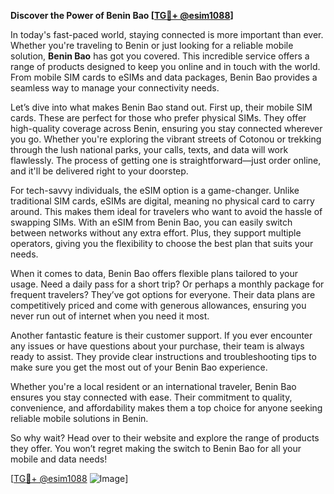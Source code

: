 **Discover the Power of Benin Bao [[TG💪+ @esim1088](https://t.me/s/esim1088)]**

In today's fast-paced world, staying connected is more important than ever. Whether you're traveling to Benin or just looking for a reliable mobile solution, **Benin Bao** has got you covered. This incredible service offers a range of products designed to keep you online and in touch with the world. From mobile SIM cards to eSIMs and data packages, Benin Bao provides a seamless way to manage your connectivity needs.

Let’s dive into what makes Benin Bao stand out. First up, their mobile SIM cards. These are perfect for those who prefer physical SIMs. They offer high-quality coverage across Benin, ensuring you stay connected wherever you go. Whether you're exploring the vibrant streets of Cotonou or trekking through the lush national parks, your calls, texts, and data will work flawlessly. The process of getting one is straightforward—just order online, and it'll be delivered right to your doorstep.

For tech-savvy individuals, the eSIM option is a game-changer. Unlike traditional SIM cards, eSIMs are digital, meaning no physical card to carry around. This makes them ideal for travelers who want to avoid the hassle of swapping SIMs. With an eSIM from Benin Bao, you can easily switch between networks without any extra effort. Plus, they support multiple operators, giving you the flexibility to choose the best plan that suits your needs.

When it comes to data, Benin Bao offers flexible plans tailored to your usage. Need a daily pass for a short trip? Or perhaps a monthly package for frequent travelers? They’ve got options for everyone. Their data plans are competitively priced and come with generous allowances, ensuring you never run out of internet when you need it most.

Another fantastic feature is their customer support. If you ever encounter any issues or have questions about your purchase, their team is always ready to assist. They provide clear instructions and troubleshooting tips to make sure you get the most out of your Benin Bao experience.

Whether you're a local resident or an international traveler, Benin Bao ensures you stay connected with ease. Their commitment to quality, convenience, and affordability makes them a top choice for anyone seeking reliable mobile solutions in Benin.

So why wait? Head over to their website and explore the range of products they offer. You won’t regret making the switch to Benin Bao for all your mobile and data needs! 

[[TG💪+ @esim1088](https://t.me/s/esim1088) ![Image](https://i.postimg.cc/Y0z9fWf4/image.png)]